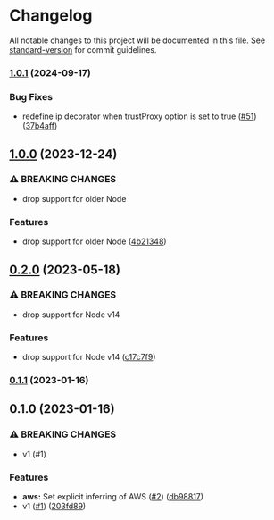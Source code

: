 # Changelog

All notable changes to this project will be documented in this file. See [standard-version](https://github.com/conventional-changelog/standard-version) for commit guidelines.

### [1.0.1](https://github.com/metcoder95/fastify-ip/compare/v1.0.0...v1.0.1) (2024-09-17)


### Bug Fixes

* redefine ip decorator when trustProxy option is set to true ([#51](https://github.com/metcoder95/fastify-ip/issues/51)) ([37b4aff](https://github.com/metcoder95/fastify-ip/commit/37b4affa836c8bd60d582bcf3b2e62e9d0bec7f6))

## [1.0.0](https://github.com/metcoder95/fastify-ip/compare/v0.2.0...v1.0.0) (2023-12-24)


### ⚠ BREAKING CHANGES

* drop support for older Node

### Features

* drop support for older Node ([4b21348](https://github.com/metcoder95/fastify-ip/commit/4b213488636a16480c9f47f73f6e3a9c5418b271))

## [0.2.0](https://github.com/metcoder95/fastify-ip/compare/v0.1.1...v0.2.0) (2023-05-18)


### ⚠ BREAKING CHANGES

* drop support for Node v14

### Features

* drop support for Node v14 ([c17c7f9](https://github.com/metcoder95/fastify-ip/commit/c17c7f9479667cd440449c8f5c08c9dfc8539ff0))

### [0.1.1](https://github.com/metcoder95/fastify-ip/compare/v0.1.0...v0.1.1) (2023-01-16)

## 0.1.0 (2023-01-16)


### ⚠ BREAKING CHANGES

* v1 (#1)

### Features

* **aws:** Set explicit inferring of AWS ([#2](https://github.com/metcoder95/fastify-ip/issues/2)) ([db98817](https://github.com/metcoder95/fastify-ip/commit/db98817f178d202be2baee62fde8218da738d6a7))
* v1 ([#1](https://github.com/metcoder95/fastify-ip/issues/1)) ([203fd89](https://github.com/metcoder95/fastify-ip/commit/203fd89240e0a2fbcffc0bde7269aa03d1f00923))
